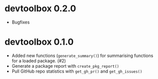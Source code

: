 # devtoolbox 0.2.0

- Bugfixes

# devtoolbox 0.1.0

- Added new functions (`generate_summary()`) for summarising functions for a loaded package. (#2)
- Generate a package report with `create_pkg_report()` 
- Pull GitHub repo statistics with `get_gh_pr()` and `get_gh_issues()`
